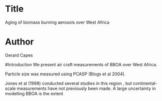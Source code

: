 # Title
Aging of biomass burning aerosols over West Africa

# Author
Gerard Capes

#Introduction
We present air craft measurements of BBOA over West Africa.

Particle size was measured using PCASP (Blogs et al 2004).

Jones et al (1998) conducted several studies in this region , but continental-scale measurements have not previously been made. 
A large uncertainty in modelling BBOA is the extent 

